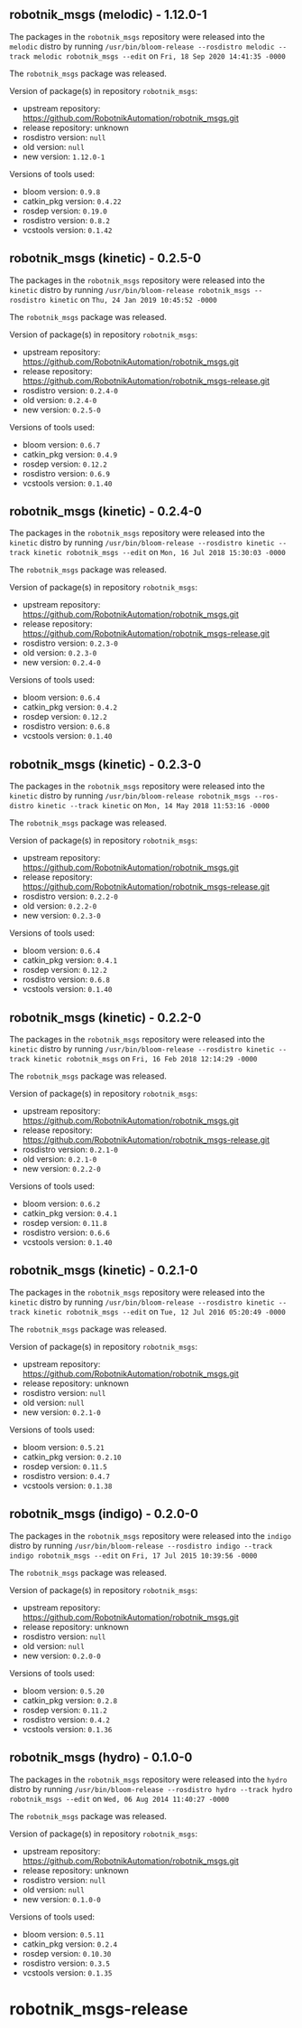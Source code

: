 ## robotnik_msgs (melodic) - 1.12.0-1

The packages in the `robotnik_msgs` repository were released into the `melodic` distro by running `/usr/bin/bloom-release --rosdistro melodic --track melodic robotnik_msgs --edit` on `Fri, 18 Sep 2020 14:41:35 -0000`

The `robotnik_msgs` package was released.

Version of package(s) in repository `robotnik_msgs`:

- upstream repository: https://github.com/RobotnikAutomation/robotnik_msgs.git
- release repository: unknown
- rosdistro version: `null`
- old version: `null`
- new version: `1.12.0-1`

Versions of tools used:

- bloom version: `0.9.8`
- catkin_pkg version: `0.4.22`
- rosdep version: `0.19.0`
- rosdistro version: `0.8.2`
- vcstools version: `0.1.42`


## robotnik_msgs (kinetic) - 0.2.5-0

The packages in the `robotnik_msgs` repository were released into the `kinetic` distro by running `/usr/bin/bloom-release robotnik_msgs --rosdistro kinetic` on `Thu, 24 Jan 2019 10:45:52 -0000`

The `robotnik_msgs` package was released.

Version of package(s) in repository `robotnik_msgs`:

- upstream repository: https://github.com/RobotnikAutomation/robotnik_msgs.git
- release repository: https://github.com/RobotnikAutomation/robotnik_msgs-release.git
- rosdistro version: `0.2.4-0`
- old version: `0.2.4-0`
- new version: `0.2.5-0`

Versions of tools used:

- bloom version: `0.6.7`
- catkin_pkg version: `0.4.9`
- rosdep version: `0.12.2`
- rosdistro version: `0.6.9`
- vcstools version: `0.1.40`


## robotnik_msgs (kinetic) - 0.2.4-0

The packages in the `robotnik_msgs` repository were released into the `kinetic` distro by running `/usr/bin/bloom-release --rosdistro kinetic --track kinetic robotnik_msgs --edit` on `Mon, 16 Jul 2018 15:30:03 -0000`

The `robotnik_msgs` package was released.

Version of package(s) in repository `robotnik_msgs`:

- upstream repository: https://github.com/RobotnikAutomation/robotnik_msgs.git
- release repository: https://github.com/RobotnikAutomation/robotnik_msgs-release.git
- rosdistro version: `0.2.3-0`
- old version: `0.2.3-0`
- new version: `0.2.4-0`

Versions of tools used:

- bloom version: `0.6.4`
- catkin_pkg version: `0.4.2`
- rosdep version: `0.12.2`
- rosdistro version: `0.6.8`
- vcstools version: `0.1.40`


## robotnik_msgs (kinetic) - 0.2.3-0

The packages in the `robotnik_msgs` repository were released into the `kinetic` distro by running `/usr/bin/bloom-release robotnik_msgs --ros-distro kinetic --track kinetic` on `Mon, 14 May 2018 11:53:16 -0000`

The `robotnik_msgs` package was released.

Version of package(s) in repository `robotnik_msgs`:

- upstream repository: https://github.com/RobotnikAutomation/robotnik_msgs.git
- release repository: https://github.com/RobotnikAutomation/robotnik_msgs-release.git
- rosdistro version: `0.2.2-0`
- old version: `0.2.2-0`
- new version: `0.2.3-0`

Versions of tools used:

- bloom version: `0.6.4`
- catkin_pkg version: `0.4.1`
- rosdep version: `0.12.2`
- rosdistro version: `0.6.8`
- vcstools version: `0.1.40`


## robotnik_msgs (kinetic) - 0.2.2-0

The packages in the `robotnik_msgs` repository were released into the `kinetic` distro by running `/usr/bin/bloom-release --rosdistro kinetic --track kinetic robotnik_msgs` on `Fri, 16 Feb 2018 12:14:29 -0000`

The `robotnik_msgs` package was released.

Version of package(s) in repository `robotnik_msgs`:

- upstream repository: https://github.com/RobotnikAutomation/robotnik_msgs.git
- release repository: https://github.com/RobotnikAutomation/robotnik_msgs-release.git
- rosdistro version: `0.2.1-0`
- old version: `0.2.1-0`
- new version: `0.2.2-0`

Versions of tools used:

- bloom version: `0.6.2`
- catkin_pkg version: `0.4.1`
- rosdep version: `0.11.8`
- rosdistro version: `0.6.6`
- vcstools version: `0.1.40`


## robotnik_msgs (kinetic) - 0.2.1-0

The packages in the `robotnik_msgs` repository were released into the `kinetic` distro by running `/usr/bin/bloom-release --rosdistro kinetic --track kinetic robotnik_msgs --edit` on `Tue, 12 Jul 2016 05:20:49 -0000`

The `robotnik_msgs` package was released.

Version of package(s) in repository `robotnik_msgs`:

- upstream repository: https://github.com/RobotnikAutomation/robotnik_msgs.git
- release repository: unknown
- rosdistro version: `null`
- old version: `null`
- new version: `0.2.1-0`

Versions of tools used:

- bloom version: `0.5.21`
- catkin_pkg version: `0.2.10`
- rosdep version: `0.11.5`
- rosdistro version: `0.4.7`
- vcstools version: `0.1.38`


## robotnik_msgs (indigo) - 0.2.0-0

The packages in the `robotnik_msgs` repository were released into the `indigo` distro by running `/usr/bin/bloom-release --rosdistro indigo --track indigo robotnik_msgs --edit` on `Fri, 17 Jul 2015 10:39:56 -0000`

The `robotnik_msgs` package was released.

Version of package(s) in repository `robotnik_msgs`:
- upstream repository: https://github.com/RobotnikAutomation/robotnik_msgs.git
- release repository: unknown
- rosdistro version: `null`
- old version: `null`
- new version: `0.2.0-0`

Versions of tools used:
- bloom version: `0.5.20`
- catkin_pkg version: `0.2.8`
- rosdep version: `0.11.2`
- rosdistro version: `0.4.2`
- vcstools version: `0.1.36`


## robotnik_msgs (hydro) - 0.1.0-0

The packages in the `robotnik_msgs` repository were released into the `hydro` distro by running `/usr/bin/bloom-release --rosdistro hydro --track hydro robotnik_msgs --edit` on `Wed, 06 Aug 2014 11:40:27 -0000`

The `robotnik_msgs` package was released.

Version of package(s) in repository `robotnik_msgs`:
- upstream repository: https://github.com/RobotnikAutomation/robotnik_msgs.git
- release repository: unknown
- rosdistro version: `null`
- old version: `null`
- new version: `0.1.0-0`

Versions of tools used:
- bloom version: `0.5.11`
- catkin_pkg version: `0.2.4`
- rosdep version: `0.10.30`
- rosdistro version: `0.3.5`
- vcstools version: `0.1.35`


robotnik_msgs-release
=====================
